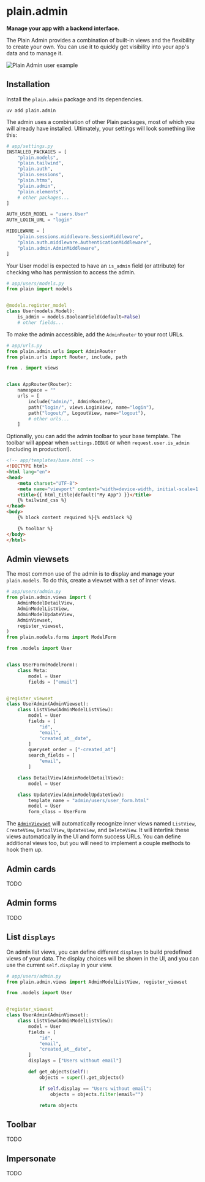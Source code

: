 # plain.admin

**Manage your app with a backend interface.**

The Plain Admin provides a combination of built-in views and the flexibility to create your own. You can use it to quickly get visibility into your app's data and to manage it.

![Plain Admin user example](https://assets.plainframework.com/docs/plain-pageviews-user.png)

## Installation

Install the `plain.admin` package and its dependencies.

```console
uv add plain.admin
```

The admin uses a combination of other Plain packages, most of which you will already have installed. Ultimately, your settings will look something like this:

```python
# app/settings.py
INSTALLED_PACKAGES = [
    "plain.models",
    "plain.tailwind",
    "plain.auth",
    "plain.sessions",
    "plain.htmx",
    "plain.admin",
    "plain.elements",
    # other packages...
]

AUTH_USER_MODEL = "users.User"
AUTH_LOGIN_URL = "login"

MIDDLEWARE = [
    "plain.sessions.middleware.SessionMiddleware",
    "plain.auth.middleware.AuthenticationMiddleware",
    "plain.admin.AdminMiddleware",
]
```

Your User model is expected to have an `is_admin` field (or attribute) for checking who has permission to access the admin.

```python
# app/users/models.py
from plain import models


@models.register_model
class User(models.Model):
    is_admin = models.BooleanField(default=False)
    # other fields...
```

To make the admin accessible, add the `AdminRouter` to your root URLs.

```python
# app/urls.py
from plain.admin.urls import AdminRouter
from plain.urls import Router, include, path

from . import views


class AppRouter(Router):
    namespace = ""
    urls = [
        include("admin/", AdminRouter),
        path("login/", views.LoginView, name="login"),
        path("logout/", LogoutView, name="logout"),
        # other urls...
    ]

```

Optionally, you can add the admin toolbar to your base template. The toolbar will appear when `settings.DEBUG` or when `request.user.is_admin` (including in production!).

```html
<!-- app/templates/base.html -->
<!DOCTYPE html>
<html lang="en">
<head>
    <meta charset="UTF-8">
    <meta name="viewport" content="width=device-width, initial-scale=1.0">
    <title>{{ html_title|default("My App") }}</title>
    {% tailwind_css %}
</head>
<body>
    {% block content required %}{% endblock %}

    {% toolbar %}
</body>
</html>
```

## Admin viewsets

The most common use of the admin is to display and manage your `plain.models`. To do this, create a viewset with a set of inner views.

```python
# app/users/admin.py
from plain.admin.views import (
    AdminModelDetailView,
    AdminModelListView,
    AdminModelUpdateView,
    AdminViewset,
    register_viewset,
)
from plain.models.forms import ModelForm

from .models import User


class UserForm(ModelForm):
    class Meta:
        model = User
        fields = ["email"]


@register_viewset
class UserAdmin(AdminViewset):
    class ListView(AdminModelListView):
        model = User
        fields = [
            "id",
            "email",
            "created_at__date",
        ]
        queryset_order = ["-created_at"]
        search_fields = [
            "email",
        ]

    class DetailView(AdminModelDetailView):
        model = User

    class UpdateView(AdminModelUpdateView):
        template_name = "admin/users/user_form.html"
        model = User
        form_class = UserForm
```

The [`AdminViewset`](./views/viewsets.py) will automatically recognize inner views named `ListView`, `CreateView`, `DetailView`, `UpdateView`, and `DeleteView`. It will interlink these views automatically in the UI and form success URLs. You can define additional views too, but you will need to implement a couple methods to hook them up.

## Admin cards

TODO

## Admin forms

TODO

## List `displays`

On admin list views, you can define different `displays` to build predefined views of your data. The display choices will be shown in the UI, and you can use the current `self.display` in your view.

```python
# app/users/admin.py
from plain.admin.views import AdminModelListView, register_viewset

from .models import User


@register_viewset
class UserAdmin(AdminViewset):
    class ListView(AdminModelListView):
        model = User
        fields = [
            "id",
            "email",
            "created_at__date",
        ]
        displays = ["Users without email"]

        def get_objects(self):
            objects = super().get_objects()

            if self.display == "Users without email":
                objects = objects.filter(email="")

            return objects
```

## Toolbar

TODO

## Impersonate

TODO
